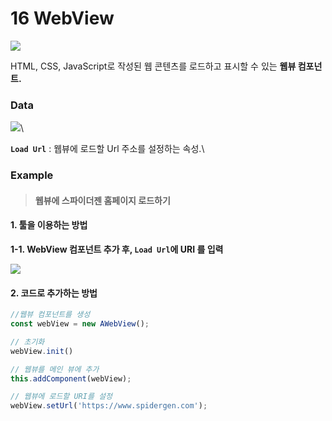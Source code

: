 # 16  WebView

![](https://wikidocs.net/images/page/24839/webview-comp-00.png)

HTML, CSS, JavaScript로 작성된 웹 콘텐츠를 로드하고 표시할 수 있는 **웹뷰 컴포넌트.**

### Data

![](https://wikidocs.net/images/page/24840/webview-ex-001.png)\


**`Load Url`** : 웹뷰에 로드할 Url 주소를 설정하는 속성.\


### Example

> #### 웹뷰에 스파이더젠 홈페이지 로드하기

#### 1. 툴을 이용하는 방법

**1-1. WebView 컴포넌트 추가 후, `Load Url`에 URI 를 입력**

![](https://wikidocs.net/images/page/24839/%EC%8A%A4%ED%81%AC%EB%A6%B0%EC%83%B7_2025-01-23_163212_NBeJcU0.png)

#### 2. 코드로 추가하는 방법

```js
//웹뷰 컴포넌트를 생성
const webView = new AWebView(); 

// 초기화
webView.init()

// 웹뷰를 메인 뷰에 추가 
this.addComponent(webView); 

// 웹뷰에 로드할 URI를 설정
webView.setUrl('https://www.spidergen.com');
```
